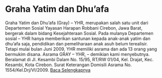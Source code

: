 # Graha Yatim dan Dhu’afa

Graha Yatim dan Dhu’afa (Gray) – YHR, merupakan salah satu unit dari Departemen Sosial Yayasan Harapan Robbani Cirebon, Jawa Barat, bergerak dalam bidang Kesejahteraan Sosial.  Pada mulanya Departemen sosial – YHR hanya memberikan santunan kepada anak-anak yatim dan dhu’afa saja, pendidikan dan pemeliharaan anak asuh belum terealisir.  Tetapi mulai bulan Juni 2009, YHR memiliki asrama dan ada 13 orang yang bermukim disana.  Asrama GRAY – YHR, – demikian kami menyebutnya.  Beralamat di Jl.  Kesambi Dalam No. 15/95, RT/RW 01/04, Kel. Drajat, Kec. Kesambi, Kota Cirebon. Surat Keterangan Domisili Asrama No. 1554/Kel.Drj/VI/2009.
[Baca Selengkapnya](https://grahayatimdhuafa.or.id/tentang-kami/sejarah)
